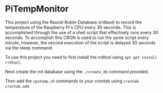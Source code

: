 # PiTempMonitor

This project using the Round-Robin-Database (rrdtool) to record the temperature of the Raspberry Pi's CPU every 30 seconds.  This is accomplished through the use of a shell script that effectively runs every 30 seconds.  To accomplish this CRON is used to run the same script every minute, however, the second execution of the script is delayed 30 seconds via the sleep command.

To use this project you need to first install the rrdtool using `apt-get install rrdtool`.

Next create the rrd database using the `./create_db` command provided.

Then add the `cputemp.sh` commands to your crontab using `crontab crontab.add`.

